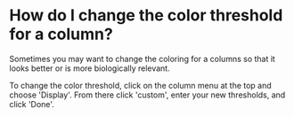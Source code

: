 # How do I change the color threshold for a column?

Sometimes you may want to change the coloring for a columns so that it looks better or is more biologically relevant.

To change the color threshold, click on the column menu at the top and choose 'Display'. From there click 'custom',  enter your new thresholds, and click 'Done'.

